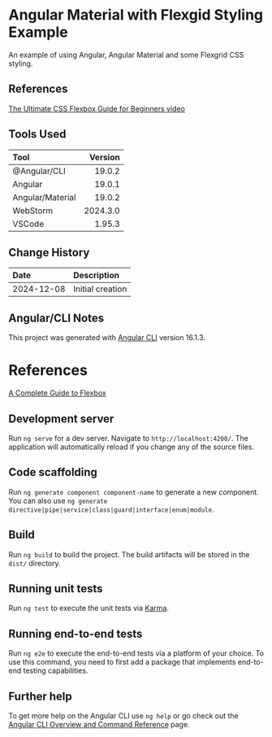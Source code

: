 # Angular Material with Flexgid Styling Example
An example of using Angular, Angular Material and some Flexgrid CSS styling.
## References
[The Ultimate CSS Flexbox Guide for Beginners video](https://www.youtube.com/watch?v=E1T_tjgaCqU)
## Tools Used

| Tool             |  Version |
|:-----------------|---------:|
| @Angular/CLI     |   19.0.2 |
| Angular          |   19.0.1 |
| Angular/Material |   19.0.2 |
| WebStorm         | 2024.3.0 |
| VSCode           |   1.95.3 |

## Change History

| Date       | Description                                   |
|:-----------|:----------------------------------------------|
| 2024-12-08 | Initial creation                              |

## Angular/CLI Notes
This project was generated with [Angular CLI](https://github.com/angular/angular-cli) version 16.1.3.

# References
[A Complete Guide to Flexbox](https://css-tricks.com/snippets/css/a-guide-to-flexbox/)
## Development server

Run `ng serve` for a dev server. Navigate to `http://localhost:4200/`. The application will automatically reload if you change any of the source files.

## Code scaffolding

Run `ng generate component component-name` to generate a new component. You can also use `ng generate directive|pipe|service|class|guard|interface|enum|module`.

## Build

Run `ng build` to build the project. The build artifacts will be stored in the `dist/` directory.

## Running unit tests

Run `ng test` to execute the unit tests via [Karma](https://karma-runner.github.io).

## Running end-to-end tests

Run `ng e2e` to execute the end-to-end tests via a platform of your choice. To use this command, you need to first add a package that implements end-to-end testing capabilities.

## Further help

To get more help on the Angular CLI use `ng help` or go check out the [Angular CLI Overview and Command Reference](https://angular.io/cli) page.
